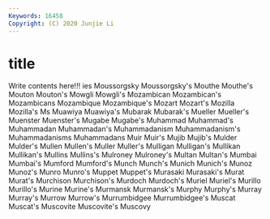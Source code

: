 ```yaml
---
Keywords: 16458
Copyright: (C) 2020 Junjie Li
---
```


# title

Write contents here!!!
ies 
Moussorgsky 
Moussorgsky's
Mouthe 
Mouthe's 
Mouton 
Mouton's 
Mowgli 
Mowgli's 
Mozambican 
Mozambican's 
Mozambicans 
Mozambique
Mozambique's 
Mozart 
Mozart's 
Mozilla 
Mozilla's 
Ms 
Muawiya 
Muawiya's 
Mubarak 
Mubarak's
Mueller 
Mueller's 
Muenster 
Muenster's 
Mugabe 
Mugabe's 
Muhammad 
Muhammad's 
Muhammadan 
Muhammadan's
Muhammadanism 
Muhammadanism's 
Muhammadanisms 
Muhammadans 
Muir 
Muir's 
Mujib 
Mujib's 
Mulder 
Mulder's
Mullen 
Mullen's 
Muller 
Muller's 
Mulligan 
Mulligan's 
Mullikan 
Mullikan's 
Mullins 
Mullins's
Mulroney 
Mulroney's 
Multan 
Multan's 
Mumbai 
Mumbai's 
Mumford 
Mumford's 
Munch 
Munch's
Munich 
Munich's 
Munoz 
Munoz's 
Munro 
Munro's 
Muppet 
Muppet's 
Murasaki 
Murasaki's
Murat 
Murat's 
Murchison 
Murchison's 
Murdoch 
Murdoch's 
Muriel 
Muriel's 
Murillo 
Murillo's
Murine 
Murine's 
Murmansk 
Murmansk's 
Murphy 
Murphy's 
Murray 
Murray's 
Murrow 
Murrow's
Murrumbidgee 
Murrumbidgee's 
Muscat 
Muscat's 
Muscovite 
Muscovite's 
Muscovy 
